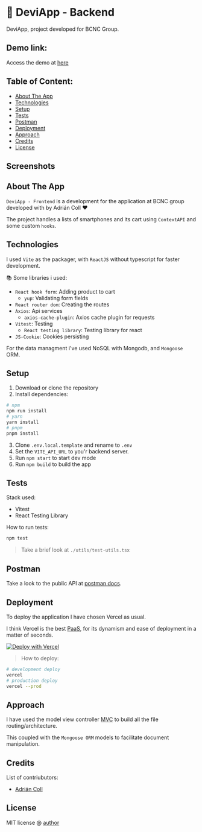# 🚀 DeviApp - Backend

DeviApp, project developed for BCNC Group.

## Demo link:

Access the demo at [here](https://inditex-frontend.vercel.app/)

## Table of Content:

- [About The App](#about-the-app)
- [Technologies](#technologies)
- [Setup](#setup)
- [Tests](#tests)
- [Postman](#postman)
- [Deployment](#deployment)
- [Approach](#approach)
- [Credits](#credits)
- [License](#license)

## Screenshots



## About The App

`DeviApp - Frontend` is a development for the application at BCNC group developed with by Adrián Coll ❤️

The project handles a lists of smartphones and its cart using `ContextAPI` and some custom `hooks`.

## Technologies

I used `Vite` as the packager, with `ReactJS` without typescript for faster development.

📚 Some libraries i used:

- `React hook form`: Adding product to cart
  - `yup`: Validating form fields
- `React router dom`: Creating the routes
- `Axios`: Api services
  - `axios-cache-plugin`: Axios cache plugin for requests
- `Vitest`: Testing
  - `React testing library`: Testing library for react
- `JS-Cookie`: Cookies persisting

For the data managment i've used NoSQL with Mongodb, and `Mongoose` ORM.

## Setup

1. Download or clone the repository
2. Install dependencies:

```bash
# npm
npm run install
# yarn
yarn install
# pnpm
pnpm install
```

3. Clone `.env.local.template` and rename to `.env`
4. Set the `VITE_API_URL` to you'r backend server.
5. Run `npm start` to start dev mode
6. Run `npm build` to build the app

## Tests

Stack used:

- Vitest
- React Testing Library

How to run tests:

```bash
npm test
```

> Take a brief look at `./utils/test-utils.tsx`

## Postman

Take a look to the public API at [postman docs](https://documenter.getpostman.com/view/15939676/2s93CHvvqz).

## Deployment

To deploy the application I have chosen Vercel as usual.

I think Vercel is the best [PaaS](https://en.wikipedia.org/wiki/Platform_as_a_service), for its dynamism and ease of deployment in a matter of seconds.

[![Deploy with Vercel](https://vercel.com/button)](https://vercel.com/new/clone?repository-url=https%3A%2F%2Fgithub.com%2Fadriancoll%2Finditex-front&env=VITE_API_URL)

> How to deploy:

```bash
# development deploy
vercel
# production deploy
vercel --prod
```

## Approach

I have used the model view controller [MVC](`https://www.tutorialspoint.com/mvc_framework/mvc_framework_introduction.html`) to build all the file routing/architecture.

This coupled with the `Mongoose ORM` models to facilitate document manipulation.

## Credits

List of contriubutors:

- [Adrián Coll](adriancoll.dev)

## License

MIT license @ [author](author.com)
